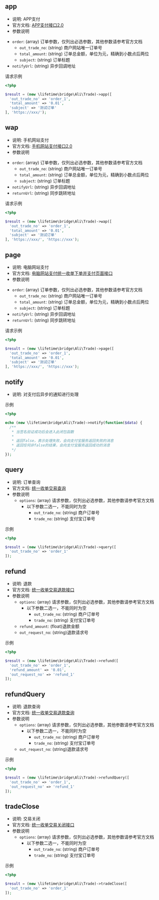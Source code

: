 ## app
- 说明: APP支付
- 官方文档: [APP支付接口2.0](https://opendocs.alipay.com/open/cd12c885_alipay.trade.app.pay)
- 参数说明
 + `order`: (array) 订单参数，仅列出必选参数，其他参数请参考官方文档
    - `out_trade_no`: (string) 商户网站唯一订单号
    - `total_amount`: (string) 订单总金额，单位为元，精确到小数点后两位
    - `subject`: (string) 订单标题
  + `notifyUrl`: (string) 异步回调地址

请求示例
~~~php
<?php

$result = (new \lifetime\bridge\Ali\Trade)->app([
  'out_trade_no' => 'order_1',
  'total_amount' => '0.01',
  'subject' => '测试订单'
], 'https://xxx/');
~~~

## wap
- 说明: 手机网站支付
- 官方文档: [手机网站支付接口2.0](https://opendocs.alipay.com/open/29ae8cb6_alipay.trade.wap.pay)
- 参数说明
 + `order`: (array) 订单参数，仅列出必选参数，其他参数请参考官方文档
    - `out_trade_no`: (string) 商户网站唯一订单号
    - `total_amount`: (string) 订单总金额，单位为元，精确到小数点后两位
    - `subject`: (string) 订单标题
  + `notifyUrl`: (string) 异步回调地址
  + `returnUrl`: (string) 同步跳转地址

请求示例
~~~php
<?php

$result = (new \lifetime\bridge\Ali\Trade)->wap([
  'out_trade_no' => 'order_1',
  'total_amount' => '0.01',
  'subject' => '测试订单'
], 'https://xxx/', 'https://xxx');
~~~

## page
- 说明:  电脑网站支付
- 官方文档: [电脑网站支付统一收单下单并支付页面接口](https://opendocs.alipay.com/open/59da99d0_alipay.trade.page.pay)
- 参数说明
 + `order`: (array) 订单参数，仅列出必选参数，其他参数请参考官方文档
    - `out_trade_no`: (string) 商户网站唯一订单号
    - `total_amount`: (string) 订单总金额，单位为元，精确到小数点后两位
    - `subject`: (string) 订单标题
  + `notifyUrl`: (string) 异步回调地址
  + `returnUrl`: (string) 同步跳转地址

请求示例
~~~php
<?php

$result = (new \lifetime\bridge\Ali\Trade)->page([
  'out_trade_no' => 'order_1',
  'total_amount' => '0.01',
  'subject' => '测试订单'
], 'https://xxx/', 'https://xxx');
~~~

## notify
- 说明: 对支付后异步的通知进行处理

示例
~~~php
<?php

echo (new \lifetime\bridge\Ali\Trade)->notify(function($data) {
  /** 
   * 当签名验证成功后会进入此闭包函数
   * 
   * 返回false，表示处理失败，会向支付宝服务返回失败的消息
   * 返回任何非false的结果，会向支付宝服务返回成功的消息
   */
});
~~~

## query
- 说明: 订单查询
- 官方文档: [统一收单交易查询](https://opendocs.alipay.com/open/4e2d51d1_alipay.trade.query)
- 参数说明
  + `options`: (array) 请求参数，仅列出必选参数，其他参数请参考官方文档
    - 以下参数二选一，不能同时为空
      + `out_trade_no`: (string) 商户订单号
      + `trade_no`: (string) 支付宝订单号

示例
~~~php
<?php

$result = (new \lifetime\bridge\Ali\Trade)->query([
  'out_trade_no' => 'order_1'
]);
~~~

## refund
- 说明: 退款
- 官方文档: [统一收单交易退款接口](https://opendocs.alipay.com/open/4b7cc5db_alipay.trade.refund)
- 参数说明
  + `options`: (array) 请求参数，仅列出必选参数，其他参数请参考官方文档
    - 以下参数二选一，不能同时为空
      + `out_trade_no`: (string) 商户订单号
      + `trade_no`: (string) 支付宝订单号
  + `refund_amount`: (float)退款金额
  + `out_request_no`: (string)退款请求号

示例
~~~php
<?php

$result = (new \lifetime\bridge\Ali\Trade)->refund([
  'out_trade_no' => 'order_1',
  'refund_amount' => '0.01',
  'out_request_no' => 'refund_1'
]);
~~~

## refundQuery
- 说明: 退款查询
- 官方文档: [统一收单交易退款查询](https://opendocs.alipay.com/open/8c776df6_alipay.trade.fastpay.refund.query)
- 参数说明
  + `options`: (array) 请求参数，仅列出必选参数，其他参数请参考官方文档
    - 以下参数二选一，不能同时为空
      + `out_trade_no`: (string) 商户订单号
      + `trade_no`: (string) 支付宝订单号
  + `out_request_no`: (string)退款请求号

示例
~~~php
<?php

$result = (new \lifetime\bridge\Ali\Trade)->refundQuery([
  'out_trade_no' => 'order_1',
  'out_request_no' => 'refund_1'
]);
~~~

## tradeClose
- 说明: 交易关闭
- 官方文档: [统一收单交易关闭接口](https://opendocs.alipay.com/open/ce0b4954_alipay.trade.close)
- 参数说明
  + `options`: (array) 请求参数，仅列出必选参数，其他参数请参考官方文档
    - 以下参数二选一，不能同时为空
      + `out_trade_no`: (string) 商户订单号
      + `trade_no`: (string) 支付宝订单号

示例
~~~php
<?php

$result = (new \lifetime\bridge\Ali\Trade)->tradeClose([
  'out_trade_no' => 'order_1'
]);
~~~